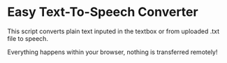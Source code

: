 # Easy Text-To-Speech Converter

This script converts plain text inputed in the textbox or from uploaded .txt file to speech.

Everything happens within your browser, nothing is transferred remotely!
